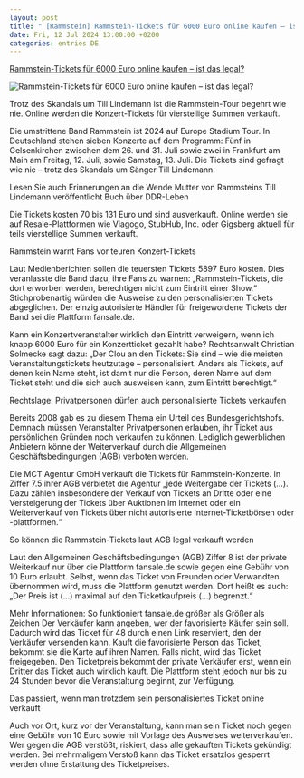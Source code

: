 ```yaml
---
layout: post
title: " [Rammstein] Rammstein-Tickets für 6000 Euro online kaufen – ist das legal?"
date: Fri, 12 Jul 2024 13:00:00 +0200
categories: entries DE
---
```

[Rammstein-Tickets für 6000 Euro online kaufen – ist das legal?](https://www.noz.de/deutschland-welt/kultur/artikel/rammstein-tickets-fuer-6000-euro-online-kaufen-ist-das-legal-47411913)

![Rammstein-Tickets für 6000 Euro online kaufen – ist das legal?](https://images.noz-mhn.de/img/47411320/crop/cbase_16_9-w1200/250962372/411031511/imago0707105216h.jpg)

Trotz des Skandals um Till Lindemann ist die Rammstein-Tour begehrt wie nie. Online werden die Konzert-Tickets für vierstellige Summen verkauft.

Die umstrittene Band Rammstein ist 2024 auf Europe Stadium Tour. In Deutschland stehen sieben Konzerte auf dem Programm: Fünf in Gelsenkirchen zwischen dem 26. und 31. Juli sowie zwei in Frankfurt am Main am Freitag, 12. Juli, sowie Samstag, 13. Juli. Die Tickets sind gefragt wie nie – trotz des Skandals um Sänger Till Lindemann.

Lesen Sie auch Erinnerungen an die Wende Mutter von Rammsteins Till Lindemann veröffentlicht Buch über DDR-Leben

Die Tickets kosten 70 bis 131 Euro und sind ausverkauft. Online werden sie auf Resale-Plattformen wie Viagogo, StubHub, Inc. oder Gigsberg aktuell für teils vierstellige Summen verkauft.

Rammstein warnt Fans vor teuren Konzert-Tickets

Laut Medienberichten sollen die teuersten Tickets 5897 Euro kosten. Dies veranlasste die Band dazu, ihre Fans zu warnen: „Rammstein-Tickets, die dort erworben werden, berechtigen nicht zum Eintritt einer Show.“ Stichprobenartig würden die Ausweise zu den personalisierten Tickets abgeglichen. Der einzig autorisierte Händler für freigewordene Tickets der Band sei die Plattform fansale.de.

Kann ein Konzertveranstalter wirklich den Eintritt verweigern, wenn ich knapp 6000 Euro für ein Konzertticket gezahlt habe? Rechtsanwalt Christian Solmecke sagt dazu: „Der Clou an den Tickets: Sie sind – wie die meisten Veranstaltungstickets heutzutage – personalisiert. Anders als Tickets, auf denen kein Name steht, ist damit nur die Person, deren Name auf dem Ticket steht und die sich auch ausweisen kann, zum Eintritt berechtigt.“

Rechtslage: Privatpersonen dürfen auch personalisierte Tickets verkaufen

Bereits 2008 gab es zu diesem Thema ein Urteil des Bundesgerichtshofs. Demnach müssen Veranstalter Privatpersonen erlauben, ihr Ticket aus persönlichen Gründen noch verkaufen zu können. Lediglich gewerblichen Anbietern könne der Weiterverkauf durch die Allgemeinen Geschäftsbedingungen (AGB) verboten werden.

Die MCT Agentur GmbH verkauft die Tickets für Rammstein-Konzerte. In Ziffer 7.5 ihrer AGB verbietet die Agentur „jede Weitergabe der Tickets (…). Dazu zählen insbesondere der Verkauf von Tickets an Dritte oder eine Versteigerung der Tickets über Auktionen im Internet oder ein Weiterverkauf von Tickets über nicht autorisierte Internet-Ticketbörsen oder -plattformen.“

So können die Rammstein-Tickets laut AGB legal verkauft werden

Laut den Allgemeinen Geschäftsbedingungen (AGB) Ziffer 8 ist der private Weiterkauf nur über die Plattform fansale.de sowie gegen eine Gebühr von 10 Euro erlaubt. Selbst, wenn das Ticket von Freunden oder Verwandten übernommen wird, muss die Plattform genutzt werden. Dort heißt es auch: „Der Preis ist (…) maximal auf den Ticketkaufpreis (…) begrenzt.“

Mehr Informationen: So funktioniert fansale.de größer als Größer als Zeichen Der Verkäufer kann angeben, wer der favorisierte Käufer sein soll. Dadurch wird das Ticket für 48 durch einen Link reserviert, den der Verkäufer versenden kann. Kauft die favorisierte Person das Ticket, bekommt sie die Karte auf ihren Namen. Falls nicht, wird das Ticket freigegeben. Den Ticketpreis bekommt der private Verkäufer erst, wenn ein Dritter das Ticket auch wirklich kauft. Die Plattform steht jedoch nur bis zu 24 Stunden bevor die Veranstaltung beginnt, zur Verfügung.

Das passiert, wenn man trotzdem sein personalisiertes Ticket online verkauft

Auch vor Ort, kurz vor der Veranstaltung, kann man sein Ticket noch gegen eine Gebühr von 10 Euro sowie mit Vorlage des Ausweises weiterverkaufen. Wer gegen die AGB verstößt, riskiert, dass alle gekauften Tickets gekündigt werden. Bei mehrmaligem Verstoß kann das Ticket ersatzlos gesperrt werden ohne Erstattung des Ticketpreises.

